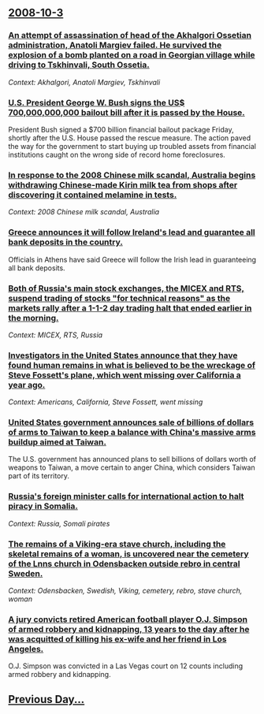## [2008-10-3](/news/2008/10/3/index.md)

### [ An attempt of assassination of head of the Akhalgori Ossetian administration, Anatoli Margiev failed. He survived the explosion of a bomb planted on a road in Georgian village while driving to Tskhinvali, South Ossetia. ](/news/2008/10/3/an-attempt-of-assassination-of-head-of-the-akhalgori-ossetian-administration-anatoli-margiev-failed-he-survived-the-explosion-of-a-bomb-p.md)
_Context: Akhalgori, Anatoli Margiev, Tskhinvali_

### [ U.S. President George W. Bush signs the US$ 700,000,000,000 bailout bill after it is passed by the House. ](/news/2008/10/3/u-s-president-george-w-bush-signs-the-us-700-000-000-000-bailout-bill-after-it-is-passed-by-the-house.md)
President Bush signed a $700 billion financial bailout package Friday, shortly after the U.S. House passed the rescue measure. The action paved the way for the government to start buying up troubled assets from financial institutions caught on the wrong side of record home foreclosures.

### [ In response to the 2008 Chinese milk scandal, Australia begins withdrawing Chinese-made Kirin milk tea from shops after discovering it contained melamine in tests. ](/news/2008/10/3/in-response-to-the-2008-chinese-milk-scandal-australia-begins-withdrawing-chinese-made-kirin-milk-tea-from-shops-after-discovering-it-cont.md)
_Context: 2008 Chinese milk scandal, Australia_

### [ Greece announces it will follow Ireland's lead and guarantee all bank deposits in the country. ](/news/2008/10/3/greece-announces-it-will-follow-ireland-s-lead-and-guarantee-all-bank-deposits-in-the-country.md)
Officials in Athens have said Greece will follow the Irish lead in guaranteeing all bank deposits.

### [ Both of Russia's main stock exchanges, the MICEX and RTS, suspend trading of stocks "for technical reasons" as the markets rally after a 1-1-2 day trading halt that ended earlier in the morning. ](/news/2008/10/3/both-of-russia-s-main-stock-exchanges-the-micex-and-rts-suspend-trading-of-stocks-for-technical-reasons-as-the-markets-rally-after-a-1.md)
_Context: MICEX, RTS, Russia_

### [ Investigators in the United States announce that they have found human remains in what is believed to be the wreckage of Steve Fossett's plane, which went missing over California a year ago. ](/news/2008/10/3/investigators-in-the-united-states-announce-that-they-have-found-human-remains-in-what-is-believed-to-be-the-wreckage-of-steve-fossett-s-pl.md)
_Context: Americans, California, Steve Fossett, went missing_

### [ United States government announces sale of billions of dollars of arms to Taiwan to keep a balance with China's massive arms buildup aimed at Taiwan. ](/news/2008/10/3/united-states-government-announces-sale-of-billions-of-dollars-of-arms-to-taiwan-to-keep-a-balance-with-china-s-massive-arms-buildup-aimed.md)
The U.S. government has announced plans to sell billions of dollars worth of weapons to Taiwan, a move certain to anger China, which considers Taiwan part of its territory.

### [ Russia's foreign minister calls for international action to halt piracy in Somalia. ](/news/2008/10/3/russia-s-foreign-minister-calls-for-international-action-to-halt-piracy-in-somalia.md)
_Context: Russia, Somali pirates_

### [ The remains of a Viking-era stave church, including the skeletal remains of a woman, is uncovered near the cemetery of the Lnns church in Odensbacken outside rebro in central Sweden. ](/news/2008/10/3/the-remains-of-a-viking-era-stave-church-including-the-skeletal-remains-of-a-woman-is-uncovered-near-the-cemetery-of-the-lannas-church-in.md)
_Context: Odensbacken, Swedish, Viking, cemetery, rebro, stave church, woman_

### [ A jury convicts retired American football player O.J. Simpson of armed robbery and kidnapping, 13 years to the day after he was acquitted of killing his ex-wife and her friend in Los Angeles. ](/news/2008/10/3/a-jury-convicts-retired-american-football-player-o-j-simpson-of-armed-robbery-and-kidnapping-13-years-to-the-day-after-he-was-acquitted-o.md)
O.J. Simpson was convicted in a Las Vegas court on 12 counts including armed robbery and kidnapping.

## [Previous Day...](/news/2008/10/2/index.md)

